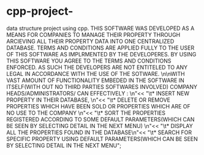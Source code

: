 # cpp-project-
 data structure project using cpp.
	 THIS SOFTWARE WAS DEVELOPED AS A MEANS FOR COMPANIES TO MANAGE THEIR PROPERTY THROUGH ARCIEVING ALL THEIR PROPERTY DATA INTO ONE CENTRALIZED DATABASE. TERMS AND CONDITIONS ARE APPLIED FULLY TO THE USER OF THIS SOFTWARE AS IMPLRMENTED BY THE DEVELOPERES. BY USING THIS SOFTWARE YOU AGREE TO THE TERMS AND CONDITIONS ENFORCED. AS SUCH THE DEVELOPERS ARE NOT ENTITELED TO ANY LEGAL IN ACCORDANCE WITH THE USE OF THE SOTWARE. \n\nWITH VAST AMOUNT OF FUNCTIONALITY EMBEDED IN THE SOFTWARE IN ITSELF(WITH OUT NO THIRD PARTIES SOFTWARES INVOLVED) COMPANY HEADS/ADMINISTRATORS/ CAN EFFECTIVELY : \n"<<
	"\t* INSERT NEW PROPERTY IN THEIR DATABASE, \n"<<
	"\t* DELETE OR REMOVE PROPERTIES WHICH HAVE BEEN SOLD OR PROPERTIES WHICH ARE OF NO USE TO THE COMPANY \n"<<
	"\t* SORT THE PROPERTIES REGISTERED ACCORDING TO SOME DEFAULT PARAMETERS(WHICH CAN BE SEEN BY SELECTING DETAIL IN THE NEXT MENU) \n"<<
	"\t* DISPLAY ALL THE PROPERTIES FOUND IN THE DATABASE\n"<<
	"\t* SEARCH FOR SPECIFIC PROPERTY USING DEFAULT PARAMETERS(WHICH CAN BE SEEN BY SELECTING DETAIL IN THE NEXT MENU";
